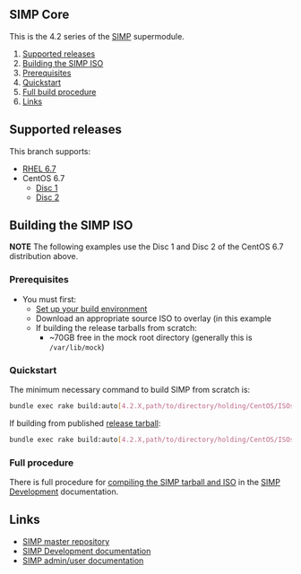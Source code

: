 ## SIMP Core

This is the 4.2 series of the [SIMP](https://github.com/NationalSecurityAgency/SIMP) supermodule.


1. [Supported releases](#supported-releases)
2. [Building the SIMP ISO](#building-the-simp-iso)
  1. [Prerequisites](#prerequisites)
  2. [Quickstart](#quickstart)
  3. [Full build procedure](#full-procedure)
3. [Links](#links)


## Supported releases
This branch supports:
  - [RHEL 6.7](https://access.redhat.com/downloads/)
  - CentOS 6.7
    - [Disc 1](http://isoredirect.centos.org/centos/6.7/isos/x86_64/CentOS-6.7-x86_64-bin-DVD1.iso)
    - [Disc 2](http://isoredirect.centos.org/centos/6.7/isos/x86_64/CentOS-6.7-x86_64-bin-DVD2.iso)


## Building the SIMP ISO


**NOTE** The following examples use the Disc 1 and Disc 2 of the CentOS 6.7 distribution above.

### Prerequisites
   - You must first:
     - [Set up your build environment](https://simp-project.atlassian.net/wiki/display/SD/Setting+up+your+build+environment)
     - Download an appropriate source ISO to overlay (in this example
     - If building the release tarballs from scratch:
        - ~70GB free in the mock root directory (generally this is `/var/lib/mock`)

### Quickstart


The minimum necessary command to build SIMP from scratch is:
```bash
bundle exec rake build:auto[4.2.X,path/to/directory/holding/CentOS/ISOs]
```


If building from published [release tarball](https://bintray.com/artifact/download/simp/Releases/SIMP-DVD-CentOS-4.2.0-1.tar.gz):
```bash
bundle exec rake build:auto[4.2.X,path/to/directory/holding/CentOS/ISOs,path/to/SIMP-DVD-CentOS-5.1.0-2.tar.gz]
```


### Full procedure
There is full procedure for [compiling the SIMP tarball and ISO](https://simp-project.atlassian.net/wiki/display/SD/Compiling+the+SIMP+Tarball+and+ISO) in the [SIMP Development](https://simp-project.atlassian.net/wiki/display/SD/) documentation.

## Links
- [SIMP master repository](https://github.com/NationalSecurityAgency/SIMP)
- [SIMP Development documentation](https://simp-project.atlassian.net/wiki/display/SD)
- [SIMP admin/user documentation](http://simp.readthedocs.org/en/latest/)
